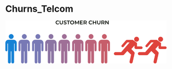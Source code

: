 # Churns_Telcom
![churn](https://github.com/Julez89/dsc-phase-3-project-v2-3/blob/main/images/churn.png)
